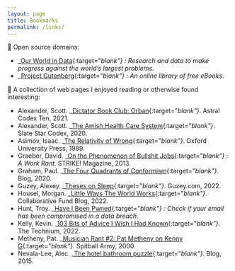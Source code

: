 ```yaml
---
layout: page
title: Bookmarks
permalink: /links/
---
```

🔗 Open source domains:
- _[Our World in Data](https://ourworldindata.org){:target="_blank"} : Research and data to make progress against the world’s largest problems_.
- _[Project Gutenberg](https://dev.gutenberg.org){:target="_blank"} : An online library of free eBooks_.

📰 A collection of web pages I enjoyed reading or otherwise found interesting:
- Alexander, Scott. _[Dictator Book Club: Orban](https://perma.cc/F28S-DR87){:target="_blank"}_. Astral Codex Ten, 2021.
- Alexander, Scott. _[The Amish Health Care System](https://perma.cc/Y2RV-D96H){:target="_blank"}_. Slate Star Codex, 2020.
- Asimov, Isaac. _[The Relativity of Wrong](https://perma.cc/S52T-E337){:target="_blank"}_. Oxford University Press, 1989.
- Graeber, David. _[On the Phenomenon of Bullshit Jobs](https://perma.cc/7SE7-Z5MD){:target="_blank"} : A Work Rant_. STRIKE! Magazine, 2013.
- Graham, Paul. _[The Four Quadrants of Conformism](https://perma.cc/9WSR-SKCS){:target="_blank"}_. Blog, 2020.
- Guzey, Alexey. _[Theses on Sleep](https://perma.cc/C2Q6-DGVG){:target="_blank"}_. Guzey.com, 2022.
- Housel, Morgan. _[Little Ways The World Works](https://perma.cc/F96S-Q9TJ){:target="_blank"}_. Collaborative Fund Blog, 2022.
- Hunt, Troy. _[Have I Been Pwned](https://perma.cc/AYG8-HK6M){:target="_blank"} : Check if your email has been compromised in a data breach_.
- Kelly, Kevin. _[103 Bits of Advice I Wish I Had Known](https://perma.cc/DZ6U-CTV5){:target="_blank"}_. The Technium, 2022.
- Metheny, Pat. _[Musician Rant #2: Pat Metheny on Kenny G](https://perma.cc/4GXY-46FY){:target="_blank"}_. Spitball Army, 2000.
- Nevala-Lee, Alec. _[The hotel bathroom puzzle](https://perma.cc/AB42-ZQQZ){:target="_blank"}_. Blog, 2015.

